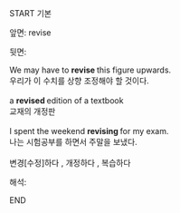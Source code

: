 START
기본

앞면:
revise


뒷면:
<div><div>We may have to <b>revise </b>this figure upwards. </div><div><div>우리가 이 수치를 상향 조정해야 할 것이다.</div></div></div><div><br></div><div><div>a <b>revised </b>edition of a textbook </div><div>교재의 개정판</div></div><div><br></div><div><div>I spent the weekend <b>revising </b>for my exam. </div><div>나는 시험공부를 하면서 주말을 보냈다.</div></div><div><br></div><div>변경[수정]하다 , 개정하다 , 복습하다<br></div>


해석:

END